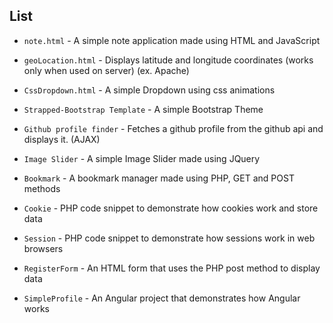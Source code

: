 
## List

- `note.html` - A simple note application made using HTML and JavaScript

- `geoLocation.html` - Displays latitude and longitude coordinates (works only when used on server) (ex. Apache)

- `CssDropdown.html` - A simple Dropdown using css animations

- `Strapped-Bootstrap Template` - A simple Bootstrap Theme

- `Github profile finder` - Fetches a github profile from the github api and displays it. (AJAX)

- `Image Slider` - A simple Image Slider made using JQuery

- `Bookmark` - A bookmark manager made using PHP, GET and POST methods

- `Cookie` - PHP code snippet to demonstrate how cookies work and store data

- `Session` - PHP code snippet to demonstrate how sessions work in web browsers

- `RegisterForm` - An HTML form that uses the PHP post method to display data

- `SimpleProfile` - An Angular project that demonstrates how Angular works

